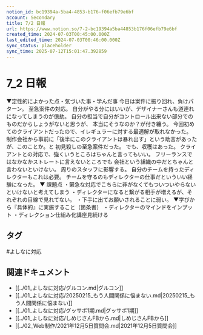 ```yaml
---
notion_id: bc19394a-5ba4-4853-b176-f06efb79e6bf
account: Secondary
title: 7/2 日報
url: https://www.notion.so/7-2-bc19394a5ba44853b176f06efb79e6bf
created_time: 2024-07-03T00:45:00.000Z
last_edited_time: 2024-07-03T00:46:00.000Z
sync_status: placeholder
sync_time: 2025-07-12T15:01:47.392859
---
```

# 7_2 日報

▼定性的によかった点・気づいた事・学んだ事
今日は案件に振り回れ、負けパターン。
至急案件の対応。
自分がやる分にはいいが、デザイナーさんも道連れになってしまうのが億劫。
自分の担当で自分がコントロール出来ない部分でのものだからしょうがないと思うが、
本当にそうなのか？が付き纏う。
今回初めてのクライアントだったので、イレギュラーに対する最適解が取れなかった。
制作会社から事前に「後半にこのクライアントは暴れ出す」という助言があったが、このことか。と
初見殺しの至急案件だった。
でも、収穫はあった。
クライアントとの対応で、強くいうところはちゃんと言ってもいい。
フリーランスではなかなかストレートに言えないところでも
会社という組織の中だとちゃんと言わないといけない。
周りのスタッフに影響する。
自分のチームを持ったディレクターもこれは必要。
チームを守るのもディレクターの仕事だといういい経験になった。
▼ 課題点
・緊急な対応でこちらに非がなくてもついついやらないといけないと考えてしまう
・ディレクターになると繋がる相手が増えるが、それぞれの目線で見れてない。
・下手に出てお願いされることに弱い。
▼学びから『具体的』に実施すること（箇条書）
・ディレクターのマインドをインプット
・ディレクション仕組み化講座見続ける

## タグ

#よしなに対応 

## 関連ドキュメント

- [[../01_よしなに対応/グルコン.md|グルコン]]
- [[../01_よしなに対応/20250215_もう人間関係に悩まない.md|20250215_もう人間関係に悩まない]]
- [[../01_よしなに対応/グッサポ1期.md|グッサポ1期]]
- [[../01_よしなに対応/しめじさんFBから.md|しめじさんFBから]]
- [[../02_Web制作/2021年12月5日質問会.md|2021年12月5日質問会]]
